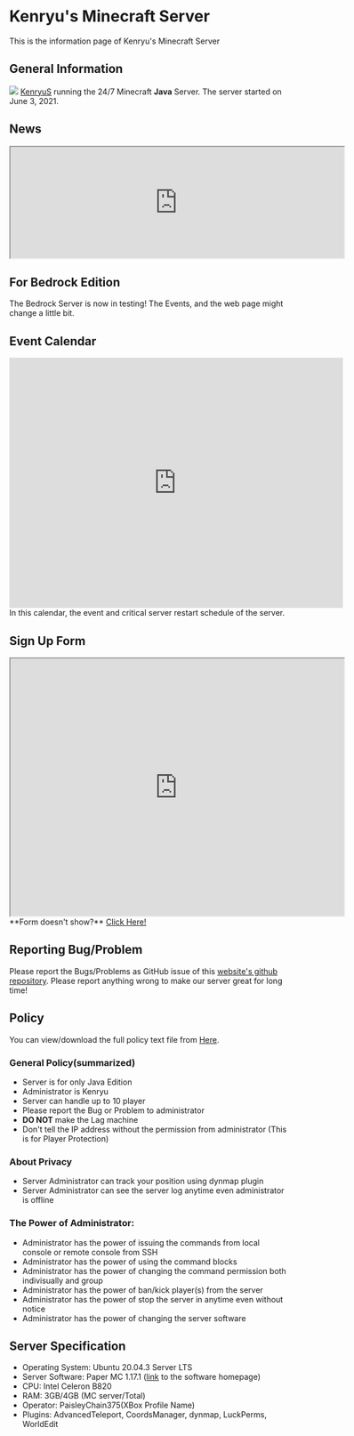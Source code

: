 # Kenryu's Minecraft Server
This is the information page of Kenryu's Minecraft Server

## General Information
![](https://kenryus.github.io/kenryumcserver/IMG/1.png)
[KenryuS](https://github.com/kenryuS) running the 24/7 Minecraft **Java** Server. The server started on June 3, 2021.

## News
<iframe src='https://kenryus.github.io/kenryumcserver/news.html' width="600" height="200" frameborder="1" marginwidth="0" marginheight="0"><a href="news.html"></a></iframe>

## For Bedrock Edition
The Bedrock Server is now in testing! The Events, and the web page might change a little bit.

## Event Calendar
<iframe src="https://calendar.google.com/calendar/embed?src=0hfabf7fnkq8k2jv18s8qc4qa0%40group.calendar.google.com&ctz=America%2FNew_York" style="border: 0" width="600" height="450" frameborder="1" scrolling="no"></iframe>
In this calendar, the event and critical server restart schedule of the server.

## Sign Up Form

<iframe src="https://docs.google.com/forms/d/e/1FAIpQLSexwiucdC6I29GSAKNld9XF3ESNZcYZ9rn9DcSw3t7tywnlbw/viewform?embedded=true" width="600" height="463" frameborder="1" marginheight="0" marginwidth="0">Loading…</iframe>
**Form doesn't show?**
<a href='https://forms.gle/RX6CmUUxxHGoupzc8' target=new>Click Here!</a>

## Reporting Bug/Problem

Please report the Bugs/Problems as GitHub issue of this [website's github repository](https://github.com/kenryuS/kenryumcserver/issues). Please report anything wrong to make our server great for long time!

## Policy
You can view/download the full policy text file from [Here](https://kenryus.github.io/kenryumcserver/policy.txt).

### General Policy(summarized)
- Server is for only Java Edition
- Administrator is Kenryu
- Server can handle up to 10 player
- Please report the Bug or Problem to administrator
- **DO NOT** make the Lag machine
- Don't tell the IP address without the permission from administrator (This is for Player Protection)

### About Privacy
- Server Administrator can track your position using dynmap plugin
- Server Administrator can see the server log anytime even administrator is offline

### The Power of Administrator:
- Administrator has the power of issuing the commands from local console or remote console from SSH
- Administrator has the power of using the command blocks
- Administrator has the power of changing the command permission both indivisually and group
- Administrator has the power of ban/kick player(s) from the server
- Administrator has the power of stop the server in anytime even without notice
- Administrator has the power of changing the server software

## Server Specification

- Operating System: Ubuntu 20.04.3 Server LTS
- Server Software: Paper MC 1.17.1 ([link](https://papermc.io/) to the software homepage)
- CPU: Intel Celeron B820
- RAM: 3GB/4GB (MC server/Total)
- Operator: PaisleyChain375(XBox Profile Name)
- Plugins: AdvancedTeleport, CoordsManager, dynmap, LuckPerms, WorldEdit
